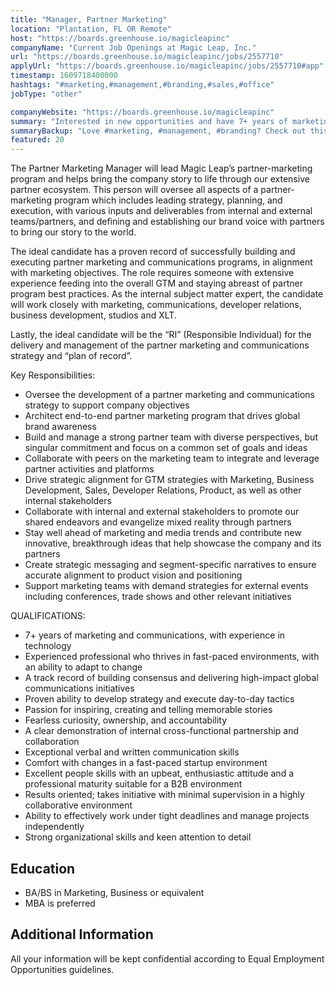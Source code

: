 ```yaml
---
title: "Manager, Partner Marketing"
location: "Plantation, FL OR Remote"
host: "https://boards.greenhouse.io/magicleapinc"
companyName: "Current Job Openings at Magic Leap, Inc."
url: "https://boards.greenhouse.io/magicleapinc/jobs/2557710"
applyUrl: "https://boards.greenhouse.io/magicleapinc/jobs/2557710#app"
timestamp: 1609718400000
hashtags: "#marketing,#management,#branding,#sales,#office"
jobType: "other"

companyWebsite: "https://boards.greenhouse.io/magicleapinc"
summary: "Interested in new opportunities and have 7+ years of marketing and communications, with experience in technology? Current Job Openings at Magic Leap, Inc. has a job opening for a manager."
summaryBackup: "Love #marketing, #management, #branding? Check out this job post!"
featured: 20
---
```


The Partner Marketing Manager will lead Magic Leap’s partner-marketing program and helps bring the company story to life through our extensive partner ecosystem. This person will oversee all aspects of a partner-marketing program which includes leading strategy, planning, and execution, with various inputs and deliverables from internal and external teams/partners, and defining and establishing our brand voice with partners to bring our story to the world. 

The ideal candidate has a proven record of successfully building and executing partner marketing and communications programs, in alignment with marketing objectives. The role requires someone with extensive experience feeding into the overall GTM and staying abreast of partner program best practices. As the internal subject matter expert, the candidate will work closely with marketing, communications, developer relations, business development, studios and XLT. 

Lastly, the ideal candidate will be the “RI” (Responsible Individual) for the delivery and management of the partner marketing and communications strategy and “plan of record”. 

Key Responsibilities:

*   Oversee the development of a partner marketing and communications strategy to support company objectives
*   Architect end-to-end partner marketing program that drives global brand awareness
*   Build and manage a strong partner team with diverse perspectives, but singular commitment and focus on a common set of goals and ideas
*   Collaborate with peers on the marketing team to integrate and leverage partner activities and platforms 
*   Drive strategic alignment for GTM strategies with Marketing, Business Development, Sales, Developer Relations, Product, as well as other internal stakeholders
*   Collaborate with internal and external stakeholders to promote our shared endeavors and evangelize mixed reality through partners
*   Stay well ahead of marketing and media trends and contribute new innovative, breakthrough ideas that help showcase the company and its partners 
*   Create strategic messaging and segment-specific narratives to ensure accurate alignment to product vision and positioning
*   Support marketing teams with demand strategies for external events including conferences, trade shows and other relevant initiatives

QUALIFICATIONS:

*   7+ years of marketing and communications, with experience in technology 
*   Experienced professional who thrives in fast-paced environments, with an ability to adapt to change
*   A track record of building consensus and delivering high-impact global communications initiatives 
*   Proven ability to develop strategy and execute day-to-day tactics
*   Passion for inspiring, creating and telling memorable stories
*   Fearless curiosity, ownership, and accountability
*   A clear demonstration of internal cross-functional partnership and collaboration
*   Exceptional verbal and written communication skills
*   Comfort with changes in a fast-paced startup environment
*   Excellent people skills with an upbeat, enthusiastic attitude and a professional maturity suitable for a B2B environment
*   Results oriented; takes initiative with minimal supervision in a highly collaborative environment
*   Ability to effectively work under tight deadlines and manage projects independently
*   Strong organizational skills and keen attention to detail

## Education

*   BA/BS in Marketing, Business or equivalent
*   MBA is preferred

## Additional Information

All your information will be kept confidential according to Equal Employment Opportunities guidelines.
